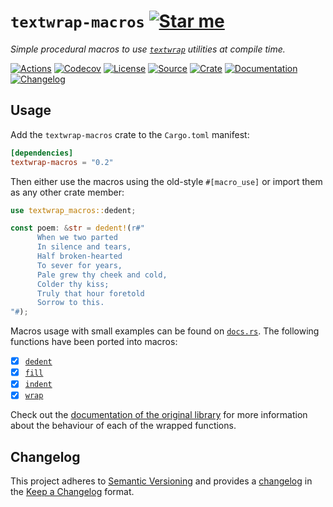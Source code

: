 # `textwrap-macros` [![Star me](https://img.shields.io/github/stars/althonos/textwrap-macros.svg?style=social&label=Star&maxAge=3600)](https://github.com/althonos/textwrap-macros/stargazers)

*Simple procedural macros to use [`textwrap`] utilities at compile time.*

[`textwrap`]: https://github.com/mgeisler/textwrap

[![Actions](https://img.shields.io/github/workflow/status/althonos/textwrap-macros/Test?style=flat-square&maxAge=600)](https://github.com/althonos/textwrap-macros/actions)
[![Codecov](https://img.shields.io/codecov/c/gh/althonos/textwrap-macros/master.svg?style=flat-square&maxAge=600)](https://codecov.io/gh/althonos/textwrap-macros)
[![License](https://img.shields.io/badge/license-MIT-blue.svg?style=flat-square&maxAge=2678400)](https://choosealicense.com/licenses/mit/)
[![Source](https://img.shields.io/badge/source-GitHub-303030.svg?maxAge=2678400&style=flat-square)](https://github.com/althonos/textwrap-macros)
[![Crate](https://img.shields.io/crates/v/textwrap-macros.svg?maxAge=600&style=flat-square)](https://crates.io/crates/textwrap-macros)
[![Documentation](https://img.shields.io/badge/docs.rs-latest-4d76ae.svg?maxAge=2678400&style=flat-square)](https://docs.rs/textwrap-macros)
[![Changelog](https://img.shields.io/badge/keep%20a-changelog-8A0707.svg?maxAge=2678400&style=flat-square)](https://github.com/althonos/textwrap-macros.rs/blob/master/CHANGELOG.md)


## Usage

Add the `textwrap-macros` crate to the `Cargo.toml` manifest:

```toml
[dependencies]
textwrap-macros = "0.2"
```

Then either use the macros using the old-style `#[macro_use]` or import them as
any other crate member:
```rust
use textwrap_macros::dedent;

const poem: &str = dedent!(r#"
      When we two parted
      In silence and tears,
      Half broken-hearted
      To sever for years,
      Pale grew thy cheek and cold,
      Colder thy kiss;
      Truly that hour foretold
      Sorrow to this.
"#);
```

Macros usage with small examples can be found on
[`docs.rs`](https://docs.rs/textwrap-macros). The following functions have been
ported into macros:

- [x] [`dedent`](https://docs.rs/textwrap-macros/latest/textwrap_macros/macro.dedent.html)
- [x] [`fill`](https://docs.rs/textwrap-macros/latest/textwrap_macros/macro.fill.html)
- [x] [`indent`](https://docs.rs/textwrap-macros/latest/textwrap_macros/macro.indent.html)
- [x] [`wrap`](https://docs.rs/textwrap-macros/latest/textwrap_macros/macro.wrap.html)

Check out the [documentation of the original library](https://docs.rs/textwrap/)
for more information about the behaviour of each of the wrapped functions.


## Changelog

This project adheres to [Semantic Versioning](http://semver.org/spec/v2.0.0.html)
and provides a [changelog](https://github.com/althonos/textwrap-macros/blob/master/CHANGELOG.md)
in the [Keep a Changelog](http://keepachangelog.com/en/1.0.0/) format.
